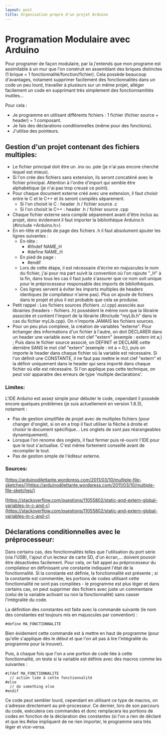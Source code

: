 ```yaml
---
layout: post
title: Organisation propre d'un projet Arduino
---
```


# Programation Modulaire avec Arduino
Pour programer de façon modulaire, par la j'entends que mon programe est assimilable à un mur que l'on construit en assemblant des briques distinctes (1 brique = 1 fonctionnalité/fonction/fichier). Cela possède beaucoup d'avantages, notament supprimer facilement des fonctionnalités dans un code un peu lourd, travailler à plusieurs sur un même projet, alléger facilement un code en supprimant très simplement des fonctionnamlités inutiles...

Pour cela : 
  - Je programme en utilisant différents fichiers : 1 fichier (fichier source + header) = 1 composant.
  - Je fais des déclarations conditionnelles (même pour des fonctions).
  - J'utilise des pointeurs.

## Gestion d'un projet contenant des fichiers multiples:
  - Le fichier principal doit être un .ino ou .pde (je n'ai pas encore cherché lequel est mieux).
  - Si l'on crée des fichiers sans extension, ils seront concaténé avec le fichier principal. Attention à l'ordre d'import qui semble être alphabétique (je n'ai pas trop creusé ce point).
  - Pour chaque document externe créé avec une extension, il faut choisir entre le C et le C++ et ils seront compilés séparement.
    + Si l'on choisit le C : header .h / fichier source .c
    + Si l'on choisit le C++ : header .h / fichier source .cpp
  - Chaque fichier externe sera compilé séparement avant d'être inclus au projet, donc évidement il faut importer la bibliothèque Arduino.h (#include <Arduino.h>)
  - En en-tête et pieds de page des fichiers .h il faut absolument ajouter les lignes suivantes :
    - En-tête :
      + #ifndef NAME_H
      + #define NAME_H
    - En pied de page :
      + #endif
    - Lors de cette étape, il est nécessaire d'écrire en majuscules le nom du fichier, j'ai pour ma part suivit la convention où l'on rajoute "_H" à la fin, dans tous les cas il faut juste s'assurer que ce nom soit unique pour le préprocesseur responsable des imports de bibliothèques.
    - Ces lignes servent à éviter les imports multiples de headers identiques (le compilateur n'aime pas). Plus on ajoute de fichiers dans le projet et plus il est probable que cela se produise.
  - Petit rappel : Les fichiers sources (fichiers .c/.cpp) associés aux librairies (headers - fichiers .h) possèdent le même nom que la librairie associée et contient l'import de la librairie (#include "myLib.h" dans le cas du fichier myLib.cpp). On n'importe JAMAIS les fichiers sources.
  - Pour un peu plus complexe, la création de variables "externe". Pour échanger des informations d'un fichier à l'autre, on doit DECLARER dans un header une variable avec le mot clef "extern" (exemple : extern int a;) ; Puis dans le fichier source associé, on DEFINIT et DECLARE cette dernière SANS le mot clef "extern" (exemple : int a = 0;), puis on importe le header dans chaque fichier où la variable est nécessaire. Si l'on définit une CONSTANTE, il ne faut pas mettre le mot clef "extern" et la définir uniquement dans le header qui sera importé dans chaque fichier où elle est nécessaire. Si l'on applique pas cette technique, on peut voir apparaitre des erreurs de type 'multiple declarations'.


### Limites:
L'IDE Arduino est assez simple pour débuter le code, cependant il possède encore quelques problèmes (je suis actuellement en version 1.8.3), notament :
 - Pas de gestion simplifiée de projet avec de multiples fichiers (pour changer d'onglet, si on en a trop il faut utiliser la flèche à 
 droite et choisir le document spécifique... Les onglets de sont pas réarangeables dynamiquement).
 - Lorsque l'on renome des onglets, il faut fermer puis ré-ouvrir l'IDE pour que le tout s'actualise. C'est même fortement conseillé 
 avant de recompiler le tout.
 - Pas de gestion simple de l'éditeur externe.
 
### Sources:

[https://arduinodilettante.wordpress.com/2011/03/10/multiple-file-sketches/](https://arduinodilettante.wordpress.com/2011/03/10/multiple-file-sketches/)

[https://stackoverflow.com/questions/11055802/static-and-extern-global-variables-in-c-and-c](https://stackoverflow.com/questions/11055802/static-and-extern-global-variables-in-c-and-c)


## Déclarations conditionnelles avec le préprocesseur:
Dans certains cas, des fonctionnalités telles que l'utilisation du port série (via l'USB), l'ajout d'un lecteur de carte SD, d'un écran,... doivent pouvoir être désactivées facilement. Pour cela, on fait appel au préprocesseur du compilateur en définissant une constante indiquant l'état de la fonctionnalité. Si la constante est définie, la fonctionnalité est présente ; si la constante est commentée, les portions de codes utilisant cette fonctionnalité ne sont pas compilées - le programme est plus léger et dans certains cas, on peut supprimer des fichiers avec juste un commentaire (celui de la variable activant ou non la fonctionnalité) sans casser l'intégralité du code.

La définition des constantes est faite avec la commande suivante (le nom des constantes est toujours mis en majuscules par convention) : 

    #define MA_FONCTIONNALITE

Bien évidement cette commande est à mettre en haut de programme (pour qu'elle s'applique dès le début et que l'on ait pas à lire l'intégralité du programme pour la trouver).

Puis, à chaque fois que l'on a une portion de code liée à cette fonctionnalité, on teste si la variable est définie avec des macros comme les suivantes :

    #ifdef MA_FONCTIONNALITE
      // action liée à cette fonctionnalité
    #else
      // do something else
    #endif

Ce code peut sembler lourd, cependant en utilisant ce type de macros, on s'adresse directement au pré-processeur. Ce dernier, lors de son parcours du code, exécutera ces commandes et donc remplacera les portions de codes en fonction de la déclaration des constantes (si l'on a rien de déclaré et que les #else impliquent de ne rien importer, le programme sera très léger et vice-versa.
